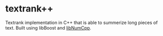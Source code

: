 # textrank++
Textrank implementation in C++ that is able to summerize long pieces of text. Built using libBoost and [libNumCpp](https://github.com/dpilger26/NumCpp).
